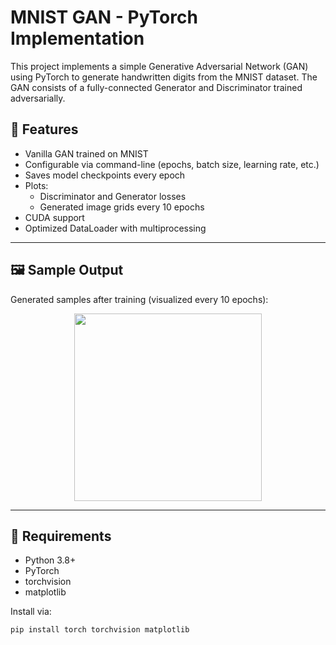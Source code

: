 # MNIST GAN - PyTorch Implementation

This project implements a simple Generative Adversarial Network (GAN) using PyTorch to generate handwritten digits from the MNIST dataset. The GAN consists of a fully-connected Generator and Discriminator trained adversarially.

## 📌 Features

- Vanilla GAN trained on MNIST
- Configurable via command-line (epochs, batch size, learning rate, etc.)
- Saves model checkpoints every epoch
- Plots:
  - Discriminator and Generator losses
  - Generated image grids every 10 epochs
- CUDA support
- Optimized DataLoader with multiprocessing

---

## 🖼️ Sample Output

Generated samples after training (visualized every 10 epochs):

<p align="center">
  <img src="samples/sample_epoch_10.png" width="300">
</p>

---

## 🔧 Requirements

- Python 3.8+
- PyTorch
- torchvision
- matplotlib

Install via:

```bash
pip install torch torchvision matplotlib
